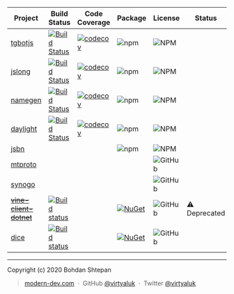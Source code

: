 | Project | Build Status | Code Coverage | Package | License | Status |
| --- | --- | --- | --- | --- | --- |
| [tgbotjs](https://github.com/modern-dev/tgbotjs) | [![Build Status](https://travis-ci.org/modern-dev/tgbotjs.svg?branch=master)](https://travis-ci.org/modern-dev/tgbotjs) | [![codecov](https://codecov.io/gh/modern-dev/tgbotjs/branch/master/graph/badge.svg)](https://codecov.io/gh/modern-dev/tgbotjs) | ![npm](https://img.shields.io/npm/v/@modern-dev/tgbotjs) | ![NPM](https://img.shields.io/npm/l/@modern-dev/tgbotjs) | |
| [jslong](https://github.com/modern-dev/jslong) | [![Build Status](https://travis-ci.org/modern-dev/jslong.svg?branch=master)](https://travis-ci.org/modern-dev/jslong) | [![codecov](https://codecov.io/gh/modern-dev/jslong/branch/master/graph/badge.svg)](https://codecov.io/gh/modern-dev/jslong) | ![npm](https://img.shields.io/npm/v/@modern-dev/jslong) | ![NPM](https://img.shields.io/npm/l/@modern-dev/jslong)| |
| [namegen](https://github.com/modern-dev/namegen) | [![Build Status](https://travis-ci.org/modern-dev/namegen.svg?branch=master)](https://travis-ci.org/modern-dev/namegen) | [![codecov](https://codecov.io/gh/modern-dev/namegen/branch/master/graph/badge.svg)](https://codecov.io/gh/modern-dev/namegen) | ![npm](https://img.shields.io/npm/v/@modern-dev/namegen) | ![NPM](https://img.shields.io/npm/l/@modern-dev/namegen) | |
| [daylight](https://github.com/modern-dev/daylight) | [![Build Status](https://travis-ci.org/modern-dev/daylight.svg?branch=master)](https://travis-ci.org/modern-dev/daylight) | [![codecov](https://codecov.io/gh/modern-dev/daylight/branch/master/graph/badge.svg)](https://codecov.io/gh/modern-dev/daylight) | ![npm](https://img.shields.io/npm/v/@modern-dev/daylight) | ![NPM](https://img.shields.io/npm/l/@modern-dev/daylight) | |
| [jsbn](https://github.com/modern-dev/jsbn) | | | ![npm](https://img.shields.io/npm/v/@modern-dev/jsbn) | ![NPM](https://img.shields.io/npm/l/@modern-dev/jsbn) | |
| [mtproto](https://github.com/modern-dev/mtproto) | | | | ![GitHub](https://img.shields.io/github/license/modern-dev/mtproto) | |
| [synogo](https://github.com/modern-dev/synogo) | | | | ![GitHub](https://img.shields.io/github/license/modern-dev/synogo) | |
| ~~[vine-client-dotnet](https://github.com/modern-dev/vine-client-dotnet)~~ | [![Build status](https://ci.appveyor.com/api/projects/status/kwhrau8wsj59hy99?svg=true)](https://ci.appveyor.com/project/virtyaluk/vine-client-dotnet) | | [![NuGet](https://img.shields.io/nuget/v/VineClient.svg?maxAge=7200)](https://www.nuget.org/packages/VineClient/) | ![GitHub](https://img.shields.io/github/license/modern-dev/vine-client-dotnet) | :warning: Deprecated |
| [dice](https://github.com/modern-dev/dice) | [![Build status](https://ci.appveyor.com/api/projects/status/7tms0gm6uivv2d84?svg=true)](https://ci.appveyor.com/project/virtyaluk/dice) | | [![NuGet](https://img.shields.io/nuget/v/ModernDev.Dice.svg?maxAge=7200)](https://www.nuget.org/packages/ModernDev.Dice/) | ![GitHub](https://img.shields.io/github/license/modern-dev/dice) | |


---

Copyright (c) 2020 Bohdan Shtepan

> [modern-dev.com](http://modern-dev.com) &nbsp;&middot;&nbsp;
> GitHub [@virtyaluk](https://github.com/virtyaluk) &nbsp;&middot;&nbsp;
> Twitter [@virtyaluk](https://twitter.com/virtyaluk)
